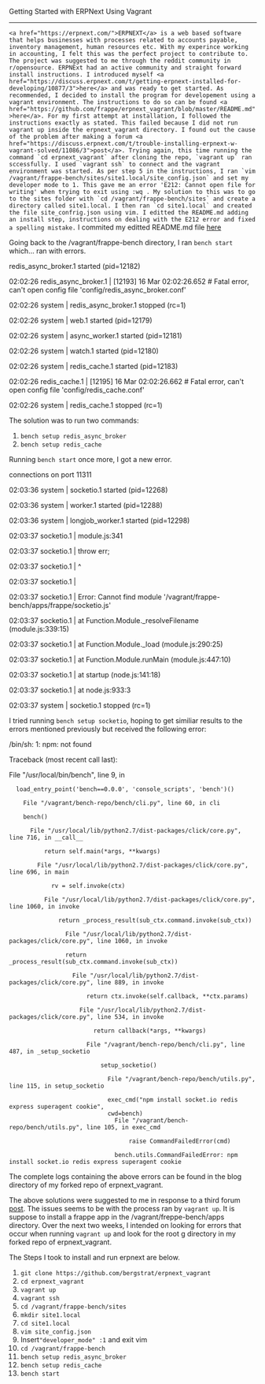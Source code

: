 Getting Started with ERPNext Using Vagrant

--------------------------------------------

```<a href="https://erpnext.com/">ERPNEXT</a> is a web based software that helps businesses with processes related to accounts payable, inventory management, human resources etc. With my experince working in accounting, I felt this was the perfect project to contribute to. The project was suggested to me through the reddit community in r/opensource. ERPNExt had an active community and straight forward install instructions. I introduced myself <a href="https://discuss.erpnext.com/t/getting-erpnext-installed-for-developing/10877/3">here</a> and was ready to get started. As recommended, I decided to install the program for developement using a vagrant environment. The instructions to do so can be found <a href="https://github.com/frappe/erpnext_vagrant/blob/master/README.md">here</a>. For my first attempt at installation, I followed the instructions exactly as stated. This failed because I did not run vagrant up inside the erpnext_vagrant directory. I found out the cause of the problem after making a forum <a href="https://discuss.erpnext.com/t/trouble-installing-erpnext-w-vagrant-solved/11086/3">post</a>. Trying again, this time running the command `cd erpnext_vagrant` after cloning the repo, `vagrant up` ran sccessfully. I used `vagrant ssh` to connect and the vagrant environment was started. As per step 5 in the instructions, I ran `vim /vagrant/frappe-bench/sites/site1.local/site_config.json` and set my developer mode to 1. This gave me an error 'E212: Cannot open file for writing' when trying to exit using :wq . My solution to this was to go to the sites folder with `cd /vagrant/frappe-bench/sites` and create a directory called site1.local. I then ran `cd site1.local` and created the file site_confrig.json using vim. I editted the README.md adding an install step, instructions on dealing with the E212 error and fixed a spelling mistake.```
I commited my editted README.md file <a href="https://github.com/bergstrat/erpnext_vagrant/commit/0b1fc9e167e78e96d827dfb952d3ae4bcf7d9eab">here</a>

Going back to the /vagrant/frappe-bench directory, I ran `bench start` which... ran with errors.

redis_async_broker.1 started (pid=12182)

02:02:26 redis_async_broker.1 | [12193] 16 Mar 02:02:26.652 # Fatal error, can't open config file 'config/redis_async_broker.conf'

02:02:26 system               | redis_async_broker.1 stopped (rc=1)

02:02:26 system               | web.1 started (pid=12179)

02:02:26 system               | async_worker.1 started (pid=12181)

02:02:26 system               | watch.1 started (pid=12180)

02:02:26 system               | redis_cache.1 started (pid=12183)

02:02:26 redis_cache.1        | [12195] 16 Mar 02:02:26.662 # Fatal error, can't open config file 'config/redis_cache.conf'

02:02:26 system               | redis_cache.1 stopped (rc=1)

The solution was to run two commands:
1. `bench setup redis_async_broker`
2. `bench setup redis_cache`

Running `bench start` once more, I got a new error.

connections on port 11311

02:03:36 system               | socketio.1 started (pid=12268)

02:03:36 system               | worker.1 started (pid=12288)

02:03:36 system               | longjob_worker.1 started (pid=12298)

02:03:37 socketio.1           | module.js:341

02:03:37 socketio.1           |     throw err;

02:03:37 socketio.1           |     ^

02:03:37 socketio.1           |

02:03:37 socketio.1           | Error: Cannot find module '/vagrant/frappe-bench/apps/frappe/socketio.js'

02:03:37 socketio.1           |     at Function.Module._resolveFilename (module.js:339:15)

02:03:37 socketio.1           |     at Function.Module._load (module.js:290:25)

02:03:37 socketio.1           |     at Function.Module.runMain (module.js:447:10)

02:03:37 socketio.1           |     at startup (node.js:141:18)

02:03:37 socketio.1           |     at node.js:933:3

02:03:37 system               | socketio.1 stopped (rc=1)


I tried running `bench setup socketio`, hoping to get similiar results to the errors mentioned previously but received the following error:

/bin/sh: 1: npm: not found

Traceback (most recent call last):

  File "/usr/local/bin/bench", line 9, in <module>

      load_entry_point('bench==0.0.0', 'console_scripts', 'bench')()

        File "/vagrant/bench-repo/bench/cli.py", line 60, in cli

	    bench()

	      File "/usr/local/lib/python2.7/dist-packages/click/core.py", line 716, in __call__

	          return self.main(*args, **kwargs)

		    File "/usr/local/lib/python2.7/dist-packages/click/core.py", line 696, in main

		        rv = self.invoke(ctx)

			  File "/usr/local/lib/python2.7/dist-packages/click/core.py", line 1060, in invoke

			      return _process_result(sub_ctx.command.invoke(sub_ctx))

			        File "/usr/local/lib/python2.7/dist-packages/click/core.py", line 1060, in invoke

				    return _process_result(sub_ctx.command.invoke(sub_ctx))

				      File "/usr/local/lib/python2.7/dist-packages/click/core.py", line 889, in invoke

				          return ctx.invoke(self.callback, **ctx.params)

					    File "/usr/local/lib/python2.7/dist-packages/click/core.py", line 534, in invoke

					        return callback(*args, **kwargs)

						  File "/vagrant/bench-repo/bench/cli.py", line 487, in _setup_socketio

						      setup_socketio()

						        File "/vagrant/bench-repo/bench/utils.py", line 115, in setup_socketio

							    exec_cmd("npm install socket.io redis express superagent cookie", 
							    cwd=bench)
							      File "/vagrant/bench-repo/bench/utils.py", line 105, in exec_cmd
							    
							          raise CommandFailedError(cmd)
							
								  bench.utils.CommandFailedError: npm install socket.io redis express superagent cookie

The complete logs containing the above errors can be found in the blog directory of my forked repo of erpnext_vagrant.

The above solutions were suggested to me in response to a third forum <a href="https://discuss.erpnext.com/t/error-cant-open-config-file-when-i-run-bench-start/11088/12">post</a>.
The issues seems to be with the process ran by `vagrant up`. It is suppose to install a frappe app in the /vagrant/freppe-bench/apps directory. Over the next two weeks, I intended on looking for errors that occur when running `vagrant up` and look for the root g directory in my forked repo of erpnext_vagrant.

The Steps I took to install and run erpnext are below.

1. `git clone https://github.com/bergstrat/erpnext_vagrant`
2. `cd erpnext_vagrant`
3. `vagrant up`
4. `vagrant ssh`
5. `cd /vagrant/frappe-bench/sites`
6. `mkdir site1.local`
7. `cd site1.local`
8. `vim site_config.json`
9. Insert` "developer_mode" :1 ` and exit vim
10. `cd /vagrant/frappe-bench`
11. `bench setup redis_async_broker`
12. `bench setup redis_cache`
13. `bench start`
